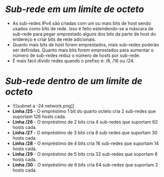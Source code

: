 # *Sub-rede em um limite de octeto*

- As sub-redes IPv4 são criadas com um ou mais bits de host sendo usados como bits de rede. Isso é feito estendendo-se a máscara de sub-rede para pegar emprestado alguns dos bits da parte de host do endereço e criar bits de rede adicionais. 
- Quanto mais bits de host forem emprestados, mais sub-redes poderão ser definidas. Quanto mais bits forem emprestados para aumentar o número de sub-redes reduz o número de hosts por sub-rede.
- É mais fácil dividir redes quando o prefixo é: /8, /16 ou /24. 

# *Sub-rede dentro de um limite de octeto*

- ![[subnet a -24 network.png]]
 - **Linha /25** - O empréstimo 1 bit do quarto octeto cria 2 sub-redes que suportam 126 hosts cada.
- **Linha /26** - O empréstimo de 2 bits cria 4 sub-redes que suportam 62 hosts cada.
- **Linha /27** - O empréstimo de 3 bits cria 8 sub-redes que suportam 30 hosts cada.
- **Linha /28** - O empréstimo de 4 bits cria 16 sub-redes que suportam 14 hosts cada.
- **Linha /29** - O empréstimo de 5 bits cria 32 sub-redes que suportam 6 hosts cada.
- **Linha /30** - O empréstimo de 6 bits cria 64 sub-redes que suportam 2 hosts cada.
